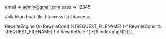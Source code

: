 email => admin@gmail.com
pass => 12345

#silahkan buat fila .htaccess
isi .htaccess

RewriteEngine On
RewriteCond %{REQUEST_FILENAME} !-f
RewriteCond %{REQUEST_FILENAME} !-d
RewriteRule ^(.*)$ index.php/$1 [L]
